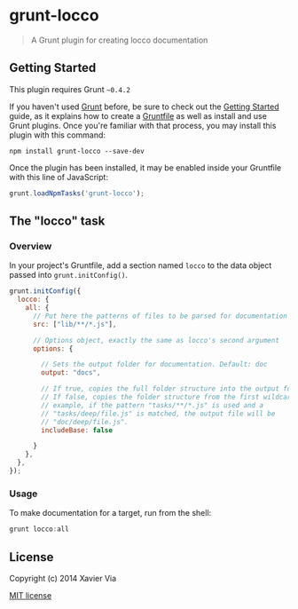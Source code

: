 # grunt-locco

> A Grunt plugin for creating locco documentation

## Getting Started
This plugin requires Grunt `~0.4.2`

If you haven't used [Grunt](http://gruntjs.com/) before, be sure to check out the [Getting Started](http://gruntjs.com/getting-started) guide, as it explains how to create a [Gruntfile](http://gruntjs.com/sample-gruntfile) as well as install and use Grunt plugins. Once you're familiar with that process, you may install this plugin with this command:

```shell
npm install grunt-locco --save-dev
```

Once the plugin has been installed, it may be enabled inside your Gruntfile with this line of JavaScript:

```js
grunt.loadNpmTasks('grunt-locco');
```

## The "locco" task

### Overview

In your project's Gruntfile, add a section named `locco` to the data object passed into `grunt.initConfig()`.

```js
grunt.initConfig({
  locco: {
    all: {
      // Put here the patterns of files to be parsed for documentation
      src: ["lib/**/*.js"],

      // Options object, exactly the same as locco's second argument
      options: {

        // Sets the output folder for documentation. Default: doc
        output: "docs",

        // If true, copies the full folder structure into the output folder
        // If false, copies the folder structure from the first wildcard. For
        // example, if the pattern "tasks/**/*.js" is used and a
        // "tasks/deep/file.js" is matched, the output file will be
        // "doc/deep/file.js".
        includeBase: false

      }
    },
  },
});
```

### Usage

To make documentation for a target, run from the shell:

```js
grunt locco:all
```

## License

Copyright (c) 2014 Xavier Via

[MIT license](LICENSE-MIT)
